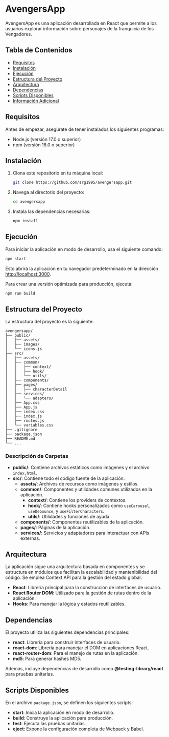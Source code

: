 # AvengersApp

AvengersApp es una aplicación desarrollada en React que permite a los usuarios explorar información sobre personajes de la franquicia de los Vengadores.

## Tabla de Contenidos

- [Requisitos](#requisitos)
- [Instalación](#instalación)
- [Ejecución](#ejecución)
- [Estructura del Proyecto](#estructura-del-proyecto)
- [Arquitectura](#arquitectura)
- [Dependencias](#dependencias)
- [Scripts Disponibles](#scripts-disponibles)
- [Información Adicional](#información-adicional)

## Requisitos

Antes de empezar, asegúrate de tener instalados los siguientes programas:

- Node.js (versión 17.0 o superior)
- npm (versión 18.0 o superior)

## Instalación

1. Clona este repositorio en tu máquina local:

   ```bash
   git clone https://github.com/srg1995/avengersapp.git
   ```

2. Navega al directorio del proyecto:

   ```bash
   cd avengersapp
   ```

3. Instala las dependencias necesarias:
   ```bash
   npm install
   ```

## Ejecución

Para iniciar la aplicación en modo de desarrollo, usa el siguiente comando:

```bash
npm start
```

Esto abrirá la aplicación en tu navegador predeterminado en la dirección [http://localhost:3000](http://localhost:3000).

Para crear una versión optimizada para producción, ejecuta:

```bash
npm run build
```

## Estructura del Proyecto

La estructura del proyecto es la siguiente:

```
avengersapp/
├── public/
│   ├── assets/
│   ├── images/
│   └── icons.js
├── src/
│   ├── assets/
│   ├── common/
│   │   ├── context/
│   │   ├── hook/
│   │   └── utils/
│   ├── components/
│   ├── pages/
│   │   ├── characterDetail
│   ├── services/
│   │   └── adapters/
│   ├── App.css
│   ├── App.js
│   ├── index.css
│   ├── index.js
│   ├── routes.js
│   └── variables.css
├── .gitignore
├── package.json
├── README.md
└── ...
```

### Descripción de Carpetas

- **public/**: Contiene archivos estáticos como imágenes y el archivo `index.html`.
- **src/**: Contiene todo el código fuente de la aplicación.
  - **assets/**: Archivos de recursos como imágenes y estilos.
  - **common/**: Componentes y utilidades comunes utilizados en la aplicación.
    - **context/**: Contiene los providers de contextos.
    - **hook/**: Contiene hooks personalizados como `useCarousel`, `useDebounce`, y `useFilterCharacters`.
    - **utils/**: Utilidades y funciones de ayuda.
  - **components/**: Componentes reutilizables de la aplicación.
  - **pages/**: Páginas de la aplicación.
  - **services/**: Servicios y adaptadores para interactuar con APIs externas.

## Arquitectura

La aplicación sigue una arquitectura basada en componentes y se estructura en módulos que facilitan la escalabilidad y mantenibilidad del código. Se emplea Context API para la gestión del estado global.

- **React**: Librería principal para la construcción de interfaces de usuario.
- **React Router DOM**: Utilizado para la gestión de rutas dentro de la aplicación.
- **Hooks**: Para manejar la lógica y estados reutilizables.

## Dependencias

El proyecto utiliza las siguientes dependencias principales:

- **react**: Librería para construir interfaces de usuario.
- **react-dom**: Librería para manejar el DOM en aplicaciones React.
- **react-router-dom**: Para el manejo de rutas en la aplicación.
- **md5**: Para generar hashes MD5.

Además, incluye dependencias de desarrollo como **@testing-library/react** para pruebas unitarias.

## Scripts Disponibles

En el archivo `package.json`, se definen los siguientes scripts:

- **start**: Inicia la aplicación en modo de desarrollo.
- **build**: Construye la aplicación para producción.
- **test**: Ejecuta las pruebas unitarias.
- **eject**: Expone la configuración completa de Webpack y Babel.
